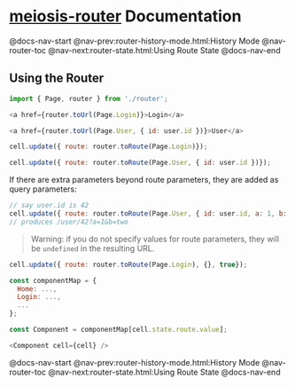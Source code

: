 # [meiosis-router](https://meiosis.js.org/router) Documentation

@docs-nav-start
@nav-prev:router-history-mode.html:History Mode
@nav-router-toc
@nav-next:router-state.html:Using Route State
@docs-nav-end

## Using the Router

```js
import { Page, router } from './router';

<a href={router.toUrl(Page.Login)}>Login</a>
```

```js
<a href={router.toUrl(Page.User, { id: user.id })}>User</a>
```

```js
cell.update({ route: router.toRoute(Page.Login)});

cell.update({ route: router.toRoute(Page.User, { id: user.id })});
```

If there are extra parameters beyond route parameters, they are added as query parameters:

```js
// say user.id is 42
cell.update({ route: router.toRoute(Page.User, { id: user.id, a: 1, b: 'two' })});
// produces /user/42?a=1&b=two
```

> Warning: if you do not specify values for route parameters, they will be `undefined` in the
> resulting URL.

```js
cell.update({ route: router.toRoute(Page.Login), {}, true});
```

```js
const componentMap = {
  Home: ...,
  Login: ...,
  ...
};

const Component = componentMap[cell.state.route.value];

<Component cell={cell} />
```

@docs-nav-start
@nav-prev:router-history-mode.html:History Mode
@nav-router-toc
@nav-next:router-state.html:Using Route State
@docs-nav-end
